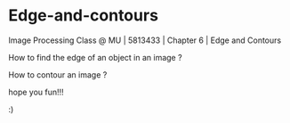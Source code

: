 # Edge-and-contours
Image Processing Class @ MU | 5813433 | Chapter 6 | Edge and Contours

How to find the edge of an object in an image ?

How to contour an image ?

hope you fun!!!

:)

